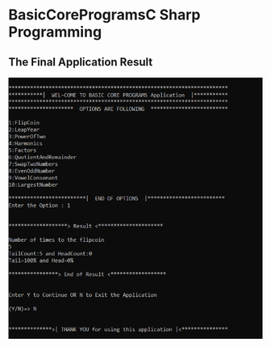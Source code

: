 # BasicCoreProgramsC Sharp Programming
<html>  
  <head>  
    <h2>The Final Application Result</h2>
 </head>  
  <body>  
 
  <img src="https://github.com/Pra3496/BasicCoreProgramsCShp/blob/main/BasicCore.PNG" alt="Programing"/>  
  </body>  
</html>    

